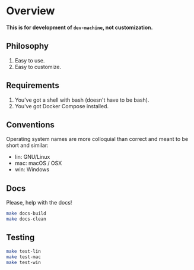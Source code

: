 # Overview

**This is for development of `dev-machine`, not customization.**

## Philosophy

1. Easy to use.
1. Easy to customize.

## Requirements

1. You've got a shell with bash (doesn't have to be bash).
1. You've got Docker Compose installed.

## Conventions

Operating system names are more colloquial than correct and meant to be short and similar:

* lin: GNU/Linux
* mac: macOS / OSX
* win: Windows

## Docs

Please, help with the docs!

```bash
make docs-build
make docs-clean
```

## Testing

```bash
make test-lin
make test-mac
make test-win
```
